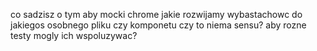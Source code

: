 co sadzisz o tym aby mocki chrome jakie rozwijamy wybastachowc do jakiegos osobnego pliku czy komponetu czy to niema sensu? aby rozne testy mogly ich wspoluzywac?